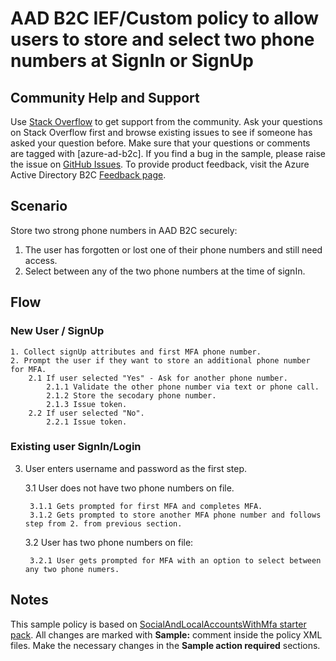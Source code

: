 # AAD B2C IEF/Custom policy to allow users to store and select two phone numbers at SignIn or SignUp

## Community Help and Support
Use [Stack Overflow](https://stackoverflow.com/questions/tagged/azure-ad-b2c) to get support from the community. Ask your questions on Stack Overflow first and browse existing issues to see if someone has asked your question before. Make sure that your questions or comments are tagged with [azure-ad-b2c].
If you find a bug in the sample, please raise the issue on [GitHub Issues](https://github.com/azure-ad-b2c/samples/issues).
To provide product feedback, visit the Azure Active Directory B2C [Feedback page](https://feedback.azure.com/forums/169401-azure-active-directory?category_id=160596).

## Scenario
Store two strong phone numbers in AAD B2C securely:
 1. The user has forgotten or lost one of their phone numbers and still need access.
 2. Select between any of the two phone numbers at the time of signIn.
 
## Flow
### New User / SignUp
    1. Collect signUp attributes and first MFA phone number. 
    2. Prompt the user if they want to store an additional phone number for MFA.
        2.1 If user selected "Yes" - Ask for another phone number.
            2.1.1 Validate the other phone number via text or phone call.
            2.1.2 Store the secodary phone number.
            2.1.3 Issue token.
        2.2 If user selected "No".
            2.2.1 Issue token.
### Existing user SignIn/Login
3. User enters username and password as the first step.

    3.1 User does not have two phone numbers on file.
    
        3.1.1 Gets prompted for first MFA and completes MFA.
        3.1.2 Gets prompted to store another MFA phone number and follows step from 2. from previous section.

    3.2 User has two phone numbers on file:
    
        3.2.1 User gets prompted for MFA with an option to select between any two phone numers.
        






## Notes
This sample policy is based on [SocialAndLocalAccountsWithMfa starter pack](https://github.com/Azure-Samples/active-directory-b2c-custom-policy-starterpack/tree/master/SocialAndLocalAccountsWithMfa). All changes are marked with **Sample:** comment inside the policy XML files. Make the necessary changes in the **Sample action required** sections. 
